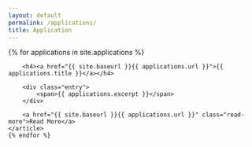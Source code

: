 ```yaml
---
layout: default
permalink: /applications/
title: Application
---
```


<div class="applications font-small">
    {% for applications in site.applications %}
    <article class="applications">

        <h4><a href="{{ site.baseurl }}{{ applications.url }}">{{ applications.title }}</a></h4>

        <div class="entry">
            <span>{{ applications.excerpt }}</span>
        </div>

        <a href="{{ site.baseurl }}{{ applications.url }}" class="read-more">Read More</a>
    </article>
    {% endfor %}
</div>
